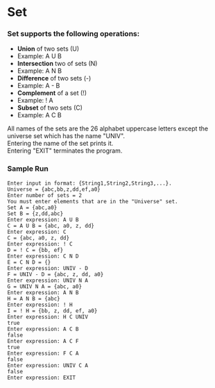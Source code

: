 # Set
### Set supports the following operations:
- **Union** of two sets (U)
 - Example: A U B
- **Intersection** two of sets (N)
 - Example: A N B
- **Difference** of two sets (-)
 - Example: A - B
- **Complement** of a set (!)
 - Example: ! A
 - **Subset** of two sets (C)
 - Example: A C B

All names of the sets are the 26 alphabet uppercase letters except the universe set which has the name "UNIV".  
Entering the name of the set prints it.  
Entering "EXIT" terminates the program.  

### Sample Run
```
Enter input in format: {String1,String2,String3,...}.
Universe = {abc,bb,z,dd,ef,a0}
Enter number of sets = 2
You must enter elements that are in the "Universe" set.
Set A = {abc,a0}
Set B = {z,dd,abc}
Enter expression: A U B
C = A U B = {abc, a0, z, dd}
Enter expression: C
C = {abc, a0, z, dd}
Enter expression: ! C
D = ! C = {bb, ef}
Enter expression: C N D
E = C N D = {}
Enter expression: UNIV - D
F = UNIV - D = {abc, z, dd, a0}
Enter expression: UNIV N A
G = UNIV N A = {abc, a0}
Enter expression: A N B
H = A N B = {abc}
Enter expression: ! H
I = ! H = {bb, z, dd, ef, a0}
Enter expression: H C UNIV
true
Enter expression: A C B
false
Enter expression: A C F
true
Enter expression: F C A
false
Enter expression: UNIV C A
false
Enter expression: EXIT

```
